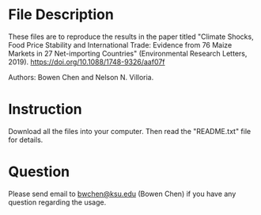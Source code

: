 # File Description

These files are to reproduce the results in the paper titled "Climate Shocks, Food Price Stability and International Trade: Evidence from 76 Maize Markets in 27 Net-importing Countries" (Environmental Research Letters, 2019). https://doi.org/10.1088/1748-9326/aaf07f 

Authors: Bowen Chen and Nelson N. Villoria.

# Instruction 

Download all the files into your computer. Then read the "README.txt" file for details. 

# Question

Please send email to bwchen@ksu.edu (Bowen Chen) if you have any question regarding the usage. 
